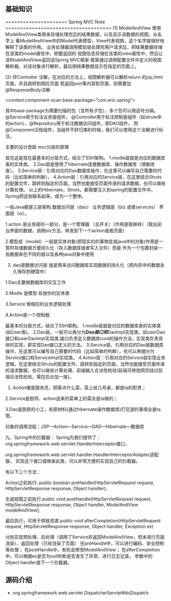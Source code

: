 

## 基础知识

=====================   Spring MVC Note ====================================
(1) ModelAndView
使用ModelAndView类用来存储处理完后的结果数据，以及显示该数据的视图。从名字上
看ModelAndView中的Model代表模型，View代表视图，这个名字就很好地解释了该类的作用。
业务处理器调用模型层处理完用户请求后，把结果数据存储在该类的model属性中，把要返回的
视图信息存储在该类的view属性中，然后让该ModelAndView返回该Spring MVC框架
框架通过调用配置文件中定义的视图解析器，对该对象进行解析，最后把结果数据显示在指定的页面上。

(2)
@Controller 注解，在对应的方法上，视图解析器可以解析return 的jsp,html页面，并且跳转到相应页面
若返回json等内容到页面，则需要加@ResponseBody注解

<context:component-scan base-package=”com.eric.spring”>

其中base-package为需要扫描的包（含所有子包），多个包可以用逗号分隔。@Service用于标注业务层组件，
@Controller用于标注控制层组件（如struts中的action），@Repository用于标注数据访问组件，即DAO组件，
而@Component泛指组件，当组件不好归类的时候，我们可以使用这个注解进行标注。



主要的设计思路
mvc分层的原理

首先这是现在最基本的分层方式，结合了SSH架构。
1.modle层就是对应的数据库表的实体类。
2.Dao层是使用了hibernate连接数据库、操作数据库（增删改查）。
3.Service层：引用对应的Dao数据库操作，在这里可以编写自己需要的代码（比如简单的判断）。
4.Action层：引用对应的Service层，在这里结合Struts的配置文件，跳转到指定的页面，当然也能接受页面传递的请求数据，也可以做些计算处理。
以上的Hibernate，Struts，都需要注入到spring的配置文件中，Spring把这些联系起来，成为一个整体。

一般Java都是三层架构 数据访问层（dao） 业务逻辑层（biz 或者services） 界面层（ui）。

1.action 是业务层的一部分，是一个管理器 （总开关）（作用是取掉转）（取出前台界面的数据，调用biz方法，转发到下一个action或者页面）

2.模型成（model）一般是实体对象(把现实的的事物变成java中的对象)作用是一暂时存储数据方便持久化（存入数据库或者写入文件）而是 作为一个包裹封装一些数据来在不同的层以及各种java对象中使用

3.  dao是数据访问层 就是用来访问数据库实现数据的持久化（把内存中的数据永久保存到硬盘中）



1.Dao主要做数据库的交互工作

2.Modle 是模型 存放你的实体类

3.Service 做相应的业务逻辑处理

4.Action是一个控制器

最基本的分层方式，结合了SSH架构。
1.modle层就是对应的数据库表的实体类(如User类)。
2.Dao层，一般可以再分为***Dao接口和***DaoImpl实现类，如userDao接口和userDaoImpl实现类,接口负责定义数据库curd的操作方法，实现类负责具体的实现，即实现Dao接口定义的方法。
3.Service层，引用对应的Dao层数据库操作，在这里可以编写自己需要的代码（比如简单的判断），也可以再细分为Service接口和ServiceImpl实现类。
4.Action层：引用对应的Service层实现业务逻辑，在这里结合Struts的配置文件，跳转到指定的页面，当然也能接受页面传递的请求数据，也可以做些计算处理、前端输入合法性检验(前端可修改网页绕过前端合法性检验，需在后台加一层)。



1. Action像是服务员，顾客点什么菜，菜上给几号桌，都是ta的职责；

2.Service是厨师，action送来的菜单上的菜全是ta做的；

3.Dao是厨房的小工，和原材料(通过hibernate操作数据库)打交道的事情全是ta管。



   对象的调用流程：JSP—Action—Service—DAO—Hibernate—数据库


   九、Spring中的拦截器：
   Spring为我们提供了：
   org.springframework.web.servlet.HandlerInterceptor接口，

   org.springframework.web.servlet.handler.HandlerInterceptorAdapter适配器，
   实现这个接口或继承此类，可以非常方便的实现自己的拦截器。

   有以下三个方法：

   Action之前执行:
    public boolean preHandle(HttpServletRequest request,
      HttpServletResponse response, Object handler);

   生成视图之前执行
    public void postHandle(HttpServletRequest request,
      HttpServletResponse response, Object handler,
      ModelAndView modelAndView);

   最后执行，可用于释放资源
    public void afterCompletion(HttpServletRequest request,
      HttpServletResponse response, Object handler, Exception ex)


   分别实现预处理、后处理（调用了Service并返回ModelAndView，但未进行页面渲染）、返回处理（已经渲染了页面）
   在preHandle中，可以进行编码、安全控制等处理；
   在postHandle中，有机会修改ModelAndView；
   在afterCompletion中，可以根据ex是否为null判断是否发生了异常，进行日志记录。
   参数中的Object handler是下一个拦截器。


## 源码介绍
* org.springframework.web.servlet.DispatcherServlet#doDispatch
```java


```